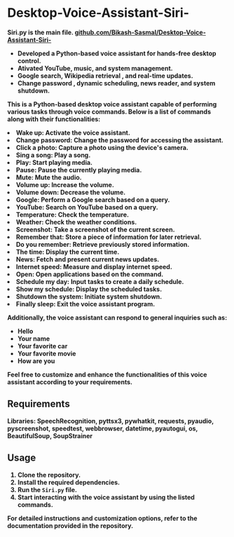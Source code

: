 # Desktop-Voice-Assistant-Siri-
 <b>Siri.py<b> is the main file.
 <a href="https://github.com/Bikash-Sasmal/Desktop-Voice-Assistant-Siri-">github.com/Bikash-Sasmal/Desktop-Voice-Assistant-Siri-</a>
<ul>
 <li>Developed a <b>Python-based voice assistant</b> for <b>hands-free desktop control.</b><br></li>
 <li><b>Ativated YouTube</b>, <b>music</b>, and <b>system management.</b><br></li>
 <li><b>Google search, Wikipedia retrieval ,</b> and <b>real-time updates.</b> <br></li>
 <li><b>Change password , dynamic scheduling, news reader,</b> and <b>system shutdown.</b><br></li>
</ul>
    <p>This is a Python-based desktop voice assistant capable of performing various tasks through voice commands. Below is a list of commands along with their functionalities:</p
    <ul>
        <li><strong>Wake up:</strong> Activate the voice assistant.</li>
        <li><strong>Change password:</strong> Change the password for accessing the assistant.</li>
        <li><strong>Click a photo:</strong> Capture a photo using the device's camera.</li>
        <li><strong>Sing a song:</strong> Play a song.</li>
        <li><strong>Play:</strong> Start playing media.</li>
        <li><strong>Pause:</strong> Pause the currently playing media.</li>
        <li><strong>Mute:</strong> Mute the audio.</li>
        <li><strong>Volume up:</strong> Increase the volume.</li>
        <li><strong>Volume down:</strong> Decrease the volume.</li>
        <li><strong>Google:</strong> Perform a Google search based on a query.</li>
        <li><strong>YouTube:</strong> Search on YouTube based on a query.</li>
        <li><strong>Temperature:</strong> Check the temperature.</li>
        <li><strong>Weather:</strong> Check the weather conditions.</li>
        <li><strong>Screenshot:</strong> Take a screenshot of the current screen.</li>
        <li><strong>Remember that:</strong> Store a piece of information for later retrieval.</li>
        <li><strong>Do you remember:</strong> Retrieve previously stored information.</li>
        <li><strong>The time:</strong> Display the current time.</li>
        <li><strong>News:</strong> Fetch and present current news updates.</li>
        <li><strong>Internet speed:</strong> Measure and display internet speed.</li>
        <li><strong>Open:</strong> Open applications based on the command.</li>
        <li><strong>Schedule my day:</strong> Input tasks to create a daily schedule.</li>
        <li><strong>Show my schedule:</strong> Display the scheduled tasks.</li>
        <li><strong>Shutdown the system:</strong> Initiate system shutdown.</li>
        <li><strong>Finally sleep:</strong> Exit the voice assistant program.</li>
    </ul>
    <p>Additionally, the voice assistant can respond to general inquiries such as:</p>
    <ul>
        <li>Hello</li>
        <li>Your name</li>
        <li>Your favorite car</li>
        <li>Your favorite movie</li>
        <li>How are you</li>
    </ul>
    <p>Feel free to customize and enhance the functionalities of this voice assistant according to your requirements.</p>
   <h2>Requirements</h2>
    <p>Libraries: SpeechRecognition, pyttsx3, pywhatkit, requests, pyaudio, pyscreenshot, speedtest, webbrowser, datetime, pyautogui, os, BeautifulSoup, SoupStrainer </p>
    <h2>Usage</h2>
    <ol>
        <li>Clone the repository.</li>
        <li>Install the required dependencies.</li>
        <li>Run the <code>Siri.py</code> file.</li>
        <li>Start interacting with the voice assistant by using the listed commands.</li>
    </ol>
    <p>For detailed instructions and customization options, refer to the documentation provided in the repository.</p>




